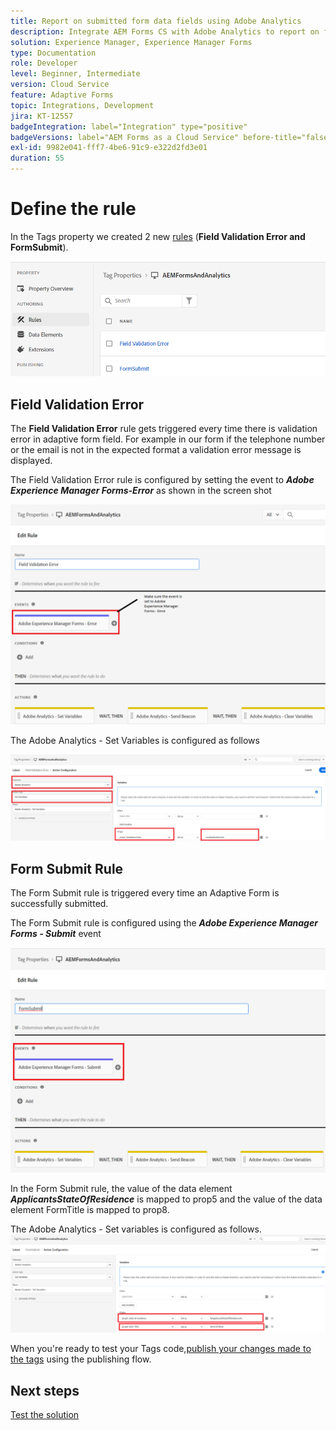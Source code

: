 ```yaml
---
title: Report on submitted form data fields using Adobe Analytics
description: Integrate AEM Forms CS with Adobe Analytics to report on form data fields
solution: Experience Manager, Experience Manager Forms
type: Documentation
role: Developer
level: Beginner, Intermediate
version: Cloud Service
feature: Adaptive Forms
topic: Integrations, Development
jira: KT-12557
badgeIntegration: label="Integration" type="positive"
badgeVersions: label="AEM Forms as a Cloud Service" before-title="false"
exl-id: 9982e041-fff7-4be6-91c9-e322d2fd3e01
duration: 55
---
```

# Define the rule

In the Tags property we created 2 new [rules](https://experienceleague.adobe.com/docs/platform-learn/implement-in-websites/configure-tags/add-data-elements-rules.html) (**Field Validation Error and FormSubmit**).

![adaptive-form](assets/rules.png)


## Field Validation Error

The **Field Validation Error** rule gets triggered every time there is validation error in adaptive form field. For example in our form if the telephone number or the email is not in the expected format a validation error message is displayed. 

The Field Validation Error rule is configured by setting the event to _**Adobe Experience Manager Forms-Error**_ as shown in the screen shot



![applicant-state-residence](assets/field_validation_error_rule.png)

The Adobe Analytics - Set Variables is configured as follows

![set action](assets/field_validation_action_rule.png)

## Form Submit Rule

The Form Submit rule is triggered every time an Adaptive Form is successfully submitted.

The Form Submit rule is configured using the _**Adobe Experience Manager Forms - Submit**_ event

![form-submit-rule](assets/form-submit-rule.png)

In the Form Submit rule, the value of the data element _**ApplicantsStateOfResidence**_ is mapped to prop5 and the value of the data element FormTitle is mapped to prop8.

The Adobe Analytics - Set variables is configured as follows.
![form-submit-rule-set-variables](assets/form-submit-set-variable.png)

When you're ready to test your Tags code,[publish your changes made to the tags](https://experienceleague.adobe.com/docs/experience-platform/tags/publish/publishing-flow.html) using the publishing flow.

## Next steps

[Test the solution](./test.md)
